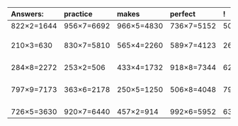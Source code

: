 | Answers: | practice | makes | perfect | ! |
| :--- | :--- | :--- | :--- | :--- |
| 822×2=1644 | 956×7=6692 | 966×5=4830 | 736×7=5152 | 503×2=1006 | 
|   |   |   |   |   | 
|   |   |   |   |   | 
|   |   |   |   |   | 
| 210×3=630 | 830×7=5810 | 565×4=2260 | 589×7=4123 | 262×9=2358 | 
|   |   |   |   |   | 
|   |   |   |   |   | 
|   |   |   |   |   | 
|   |   |   |   |   | 
| 284×8=2272 | 253×2=506 | 433×4=1732 | 918×8=7344 | 623×6=3738 | 
|   |   |   |   |   | 
|   |   |   |   |   | 
|   |   |   |   |   | 
|   |   |   |   |   | 
| 797×9=7173 | 363×6=2178 | 250×5=1250 | 506×8=4048 | 797×6=4782 | 
|   |   |   |   |   | 
|   |   |   |   |   | 
|   |   |   |   |   | 
|   |   |   |   |   | 
| 726×5=3630 | 920×7=6440 | 457×2=914 | 992×6=5952 | 630×9=5670 | 
